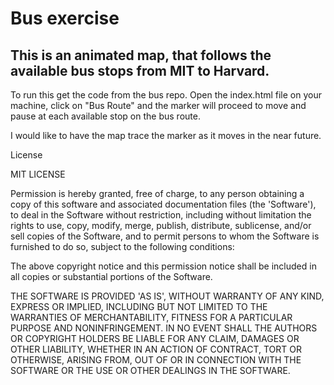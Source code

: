 # Bus exercise
## This is an animated map, that follows the available bus stops from MIT to Harvard.

To run this get the code from the bus repo. Open the index.html file on your machine, click on "Bus Route" and the marker will proceed to move and pause at each available stop on the bus route. 

I would like to have the map trace the marker as it moves in the near future. 

License

MIT LICENSE

Permission is hereby granted, free of charge, to any person obtaining a copy of this software and associated documentation files (the 'Software'), to deal in the Software without restriction, including without limitation the rights to use, copy, modify, merge, publish, distribute, sublicense, and/or sell copies of the Software, and to permit persons to whom the Software is furnished to do so, subject to the following conditions:

The above copyright notice and this permission notice shall be included in all copies or substantial portions of the Software.

THE SOFTWARE IS PROVIDED 'AS IS', WITHOUT WARRANTY OF ANY KIND, EXPRESS OR IMPLIED, INCLUDING BUT NOT LIMITED TO THE WARRANTIES OF MERCHANTABILITY, FITNESS FOR A PARTICULAR PURPOSE AND NONINFRINGEMENT. IN NO EVENT SHALL THE AUTHORS OR COPYRIGHT HOLDERS BE LIABLE FOR ANY CLAIM, DAMAGES OR OTHER LIABILITY, WHETHER IN AN ACTION OF CONTRACT, TORT OR OTHERWISE, ARISING FROM, OUT OF OR IN CONNECTION WITH THE SOFTWARE OR THE USE OR OTHER DEALINGS IN THE SOFTWARE.

